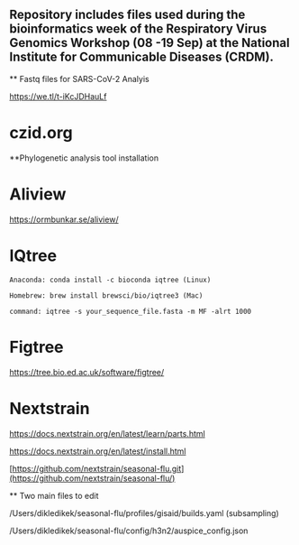 ## Repository includes files used during the bioinformatics week of the Respiratory Virus Genomics Workshop (08 -19 Sep) at the National Institute for Communicable Diseases (CRDM).

** Fastq files for SARS-CoV-2 Analyis

https://we.tl/t-iKcJDHauLf 

# czid.org

**Phylogenetic analysis tool installation

# Aliview 

https://ormbunkar.se/aliview/

# IQtree

```
Anaconda: conda install -c bioconda iqtree (Linux)

Homebrew: brew install brewsci/bio/iqtree3 (Mac)

command: iqtree -s your_sequence_file.fasta -m MF -alrt 1000

```

# Figtree

https://tree.bio.ed.ac.uk/software/figtree/

# Nextstrain

https://docs.nextstrain.org/en/latest/learn/parts.html

https://docs.nextstrain.org/en/latest/install.html

[https://github.com/nextstrain/seasonal-flu.git](https://github.com/nextstrain/seasonal-flu/)

** Two main files to edit

/Users/dikledikek/seasonal-flu/profiles/gisaid/builds.yaml (subsampling)

/Users/dikledikek/seasonal-flu/config/h3n2/auspice_config.json


